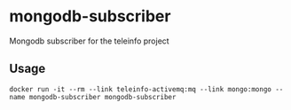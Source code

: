 mongodb-subscriber
=================

Mongodb subscriber for the teleinfo project

Usage
-----

    docker run -it --rm --link teleinfo-activemq:mq --link mongo:mongo --name mongodb-subscriber mongodb-subscriber
